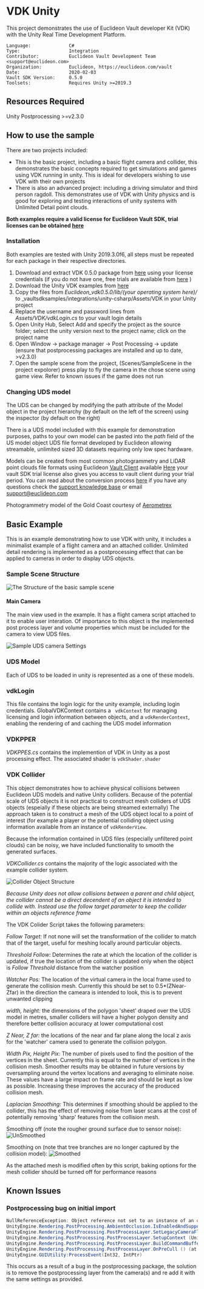 # VDK Unity

This project demonstrates the use of Euclideon Vault developer Kit (VDK) with the Unity Real Time Development Platform. 

```
Language:              C#
Type:                  Integration
Contributor:           Euclideon Vault Development Team <support@euclideon.com>
Organization:          Euclideon, https://euclideon.com/vault
Date:                  2020-02-03
Vault SDK Version:     0.5.0
Toolsets:              Requires Unity >=2019.3
```

## Resources Required
Unity Postprocessing >=v2.3.0

## How to use the sample
<!-- TODO: Explain how this sample can be used and what is required to get it running -->
There are two projects included:

* This is the basic project, including a basic flight camera and collider, this demonstrates the basic concepts required to get simulations and games using VDK running in unity. This is ideal for developers wishing to use VDK with their own projects
* There is also an advanced project: including a driving simulator and third person ragdoll. This demonstrates use of VDK with Unity physics and is good for exploring and testing interactions of unity systems with Unlimited Detail point clouds.

**Both examples require a valid license for Euclideon Vault SDK, trial licenses can be obtained [here](https://zfrmz.com/gwVUru84d60yUedxmLx9/?ref=Unity%20Sample%20Code)** 

### Installation

Both examples are tested with Unity 2019.3.0f6, all steps must be repeated for each package in their respective directories.

1. Download and extract VDK 0.5.0 package from [here](https://earth.vault.euclideon.com) using your license credentials (if you do not have one, free trials are available from [here](https://zfrmz.com/gwVUru84d60yUedxmLx9/?ref=Unity%20Sample%20Code) )
2. Download the Unity VDK examples from [here](https://github.com/Euclideon/vaultsdksamples)
3. Copy the files from _Euclideon_vdk0.5.0/lib/(_your operating system here_)/_ to _vaultsdksamples/integrations/unity-csharp/Assets/VDK in your Unity project
4. Replace the username and password lines from _Assets/VDK/vdkLogin.cs_ to your vault login details 
5. Open Unity Hub, Select Add and specify the  project as the source folder; select the unity version next to the project name; click on the project name
6. Open Window \-> package manager \-> Post Processing \-> update (ensure that postprocessing packages are installed and up to date, \>v2.3.0)
7. Open the sample scene from the project, (Scenes/SampleScene in the project expolorer) press play to fly the camera in the chose scene using game view. Refer to known issues if the game does not run

### Changing UDS model

The UDS can be changed by modifying the path attribute of the Model object in the project hierarchy (by default on the left of the screen) using the inspector (by default on the right)

There is a UDS model included with this example for demonstration purposes, paths to your own model can be pasted into the _path_ field of the US model object
UDS file format developed by Euclideon allowing streamable, unlimited sized 3D datasets requiring only low spec hardware. 

Models can be created from most common photogrammetry and LiDAR point clouds file formats using Euclideon [Vault Client](https://www.euclideon.com/vault/) available [Here](https://earth.vault.euclideon.com) your vault SDK trial license also gives you access to vault client during your trial period.
You can read about the conversion process [here](https://www.euclideon.com/wp-content/uploads/2019/10/2019_10_31-Vault-Conversion-Guide-v1.2.pdf) if you have any questions check the [support knowledge base](https://www.euclideon.com/customerresourcepage/) or email support@euclideon.com

Photogrammetry model of the Gold Coast courtesy of [Aerometrex](https://aerometrex.com.au/)

## Basic Example

This is an example demonstrating how to use VDK with unity, it includes a minimalist example of a flight camera and an attached collider. 
Unlimited detail rendering is implemented as a postprocessing effect that can be applied to cameras in order to display UDS objects.

### Sample Scene Structure
![The Structure of the basic sample scene](./docs/sampleSceneStructure.png "Structure of the Sample Scene")

#### Main Camera

The main view used in the example. It has a flight camera script attached to it to enable user interation. Of importance to this object is 
the implemented post process layer and volume properties which must be included for the camera to view UDS files. 

![Sample UDS camera Settings](./docs/sampleCameraSettings.png "Sample UDS Camera Settings")

### UDS Model

Each of UDS to be loaded in unity is represented as a one of these models.

### vdkLogin

This file contains the login logic for the unity example, including login credentials. GlobalVDKContext contains a ``` vdkContext``` for managing licensing 
and login information between objects, and a ```vdkRenderContext```, enabling the rendering of and caching the UDS model information

### VDKPPER 

_VDKPPES.cs_ contains the implemention of VDK in Unity as a post processing effect. The associated shader is ```vdkShader.shader```

### VDK Collider

This object demonstrates how to achieve physical collisions between Euclideon UDS models and native Unity colliders. Because of the potential scale of UDS objects it is not practical to construct mesh colliders of UDS objects (espeially if these objects are being streamed externally)
The approach taken is to construct a mesh of the UDS object local to a point of interest (for example a player or the potential colliding object using information available from an instance of ```vdkRenderView```. 

Because the information contained in UDS files (especially unfiltered point clouds) can be noisy, we have included functionality to smooth the generated surfaces.

_VDKCollider.cs_ contains the majority of the logic associated with the example collider system.
 
![Collider Object Structure](./docs/colliderStructure.png "Collider Object Structure")

_Because Unity does not allow collisions between a parent and child object, the collider cannot be a direct decendent of an object it is intended to collide with. 
Instead use the follow target parameter to keep the collider within an objects reference frame_

The VDK Colider Script takes the following parameters:

_Follow Target:_ If not none will set the transformation of the collider to match that of the target, useful for meshing locally around 
particular objects. 

_Threshold Follow:_ Determines the rate at which the location of the collider is updated, if true the location of the collider is updated only when the object is _Follow Threshold_ distance from the watcher position

_Watcher Pos:_ The location of the virtual camera in the local frame used to generate the collision mesh. Currently this should be set to 0.5*(ZNear-Zfar) in the direction the cameara is intended to look, this is to prevent unwanted clipping

_width, height:_ the dimensions of the polygon 'sheet' draped over the UDS model in metres, smaller colliders will have a higher polygon density and therefore better collision accuracy at lower computational cost

_Z Near, Z far:_ the locations of the near and far plane along the local z axis for the 'watcher' camera used to generate the collision polygon. 

_Width Pix, Height Pix:_ The number of pixels used to find the position of the vertices in the sheet. Currently this is equal to the number of vertices in the collision mesh. Smoother results may be obtained in future versions by oversampling around the vertex locations and averaging to eliminate noise.
These values have a large impact on frame rate and should be kept as low as possible. Increasing these improves the accuracy of the produced collision mesh.

_Laplacian Smoothing:_ This determines if smoothing should be applied to the collider, this has the effect of removing noise from laser scans at the cost of potentially removing 'sharp' features from the collision mesh.

Smoothing off (note the rougher ground surface due to sensor noise):
![UnSmoothed](./docs/ColliderUnfiltered.png "Unsmoothed Collision Polygon") 

Smoothing on (note that tree branches are no longer captured by the collision model):
![Smoothed](./docs/ColliderFiltered.png "Smoothed Collision Polygon")

As the attached mesh is modified often by this script, baking options for the mesh collider should be turned off for performance reasons

## Known Issues

### Postprocessing bug on initial import
```C#
NullReferenceException: Object reference not set to an instance of an object
UnityEngine.Rendering.PostProcessing.AmbientOcclusion.IsEnabledAndSupported (UnityEngine.Rendering.PostProcessing.PostProcessRenderContext context) (at Library/PackageCache/com.unity.postprocessing@2.3.0/PostProcessing/Runtime/Effects/AmbientOcclusion.cs:182)
UnityEngine.Rendering.PostProcessing.PostProcessLayer.SetLegacyCameraFlags (UnityEngine.Rendering.PostProcessing.PostProcessRenderContext context) (at Library/PackageCache/com.unity.postprocessing@2.3.0/PostProcessing/Runtime/PostProcessLayer.cs:771)
UnityEngine.Rendering.PostProcessing.PostProcessLayer.SetupContext (UnityEngine.Rendering.PostProcessing.PostProcessRenderContext context) (at Library/PackageCache/com.unity.postprocessing@2.3.0/PostProcessing/Runtime/PostProcessLayer.cs:863)
UnityEngine.Rendering.PostProcessing.PostProcessLayer.BuildCommandBuffers () (at Library/PackageCache/com.unity.postprocessing@2.3.0/PostProcessing/Runtime/PostProcessLayer.cs:533)
UnityEngine.Rendering.PostProcessing.PostProcessLayer.OnPreCull () (at Library/PackageCache/com.unity.postprocessing@2.3.0/PostProcessing/Runtime/PostProcessLayer.cs:462)
UnityEngine.GUIUtility:ProcessEvent(Int32, IntPtr)
```

This occurs as a result of a bug in the postprocessing package, the solution is to remove the postprocessing layer from the
camera(s) and re add it with the same settings as provided. 

